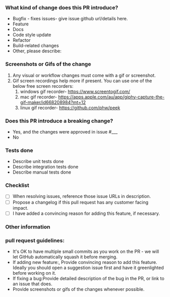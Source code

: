 <!--
Update "[ ]" to "[x]" to check a box
-->

### What kind of change does this PR introduce?
<!-- Delete ones that doesnt apply-->

- Bugfix - fixes issues- give issue github url/details here.
- Feature
- Docs
- Code style update
- Refactor
- Build-related changes
- Other, please describe:

### Screenshots or Gifs of the change
1. Any visual or workflow changes must come with a gif or screenshot.
2. Gif screen recordings help more if present. You can use one of the below free screen recorders:
    1. windows gif recorder- https://www.screentogif.com/
    2. mac gif recorder- https://apps.apple.com/au/app/giphy-capture-the-gif-maker/id668208984?mt=12
    3. linux gif recorder-  https://github.com/phw/peek

### Does this PR introduce a breaking change?
<!-- If yes, please describe the impact and migration path for existing applications in an attached issue. -->

- Yes, and the changes were approved in issue #___
- No

### Tests done
- Describe unit tests done
- Describe integration tests done
- Describe manual tests done

### Checklist
- [ ] When resolving issues, reference those issue URLs in description.
- [ ] Propose a changelog if this pull request has any customer facing impact.
- [ ] I have added a convincing reason for adding this feature, if necessary.

### Other information


### pull request guidelines:
* It's OK to have multiple small commits as you work on the PR - we will let GitHub automatically squash it before merging.
* If adding new feature:, Provide convincing reason to add this feature. Ideally you should open a suggestion issue first and have it greenlighted before working on it.
* If fixing a bug:Provide detailed description of the bug in the PR, or link to an issue that does.
* Provide screenshots or gifs of the changes whenever possible.
